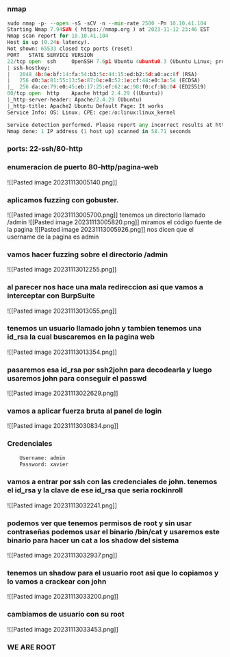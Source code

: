 #
### nmap
```python
sudo nmap -p- --open -sS -sCV -n --min-rate 2500 -Pn 10.10.41.104
Starting Nmap 7.94SVN ( https://nmap.org ) at 2023-11-12 23:46 EST
Nmap scan report for 10.10.41.104
Host is up (0.24s latency).
Not shown: 65533 closed tcp ports (reset)
PORT   STATE SERVICE VERSION
22/tcp open  ssh     OpenSSH 7.6p1 Ubuntu 4ubuntu0.3 (Ubuntu Linux; protocol 2.0)
| ssh-hostkey: 
|   2048 4b:0e:bf:14:fa:54:b3:5c:44:15:ed:b2:5d:a0:ac:8f (RSA)
|   256 d0:3a:81:55:13:5e:87:0c:e8:52:1e:cf:44:e0:3a:54 (ECDSA)
|_  256 da:ce:79:e0:45:eb:17:25:ef:62:ac:98:f0:cf:bb:04 (ED25519)
80/tcp open  http    Apache httpd 2.4.29 ((Ubuntu))
|_http-server-header: Apache/2.4.29 (Ubuntu)
|_http-title: Apache2 Ubuntu Default Page: It works
Service Info: OS: Linux; CPE: cpe:/o:linux:linux_kernel

Service detection performed. Please report any incorrect results at https://nmap.org/submit/ .
Nmap done: 1 IP address (1 host up) scanned in 58.71 seconds
```
### ports: 22-ssh/80-http
### enumeracion de puerto 80-http/pagina-web
![[Pasted image 20231113005140.png]]
### aplicamos fuzzing con gobuster.
![[Pasted image 20231113005700.png]]
tenemos un directorio llamado /admin
![[Pasted image 20231113005820.png]]
miramos el código fuente de la pagina
![[Pasted image 20231113005926.png]]
nos dicen que el username de la pagina es admin
### vamos hacer fuzzing sobre el directorio /admin
![[Pasted image 20231113012255.png]]
### al parecer nos hace una mala redireccion asi que vamos a interceptar con BurpSuite
![[Pasted image 20231113013055.png]]
### tenemos un usuario llamado john y tambien tenemos una id_rsa la cual buscaremos en la pagina web
![[Pasted image 20231113013354.png]]
### pasaremos esa id_rsa por ssh2john para decodearla y luego usaremos john para conseguir el passwd
![[Pasted image 20231113022629.png]]
### vamos a aplicar fuerza bruta al panel de login
![[Pasted image 20231113030834.png]]
### Credenciales
```python
	Username: admin
	Password: xavier
```
### vamos a entrar por ssh con las credenciales de john. tenemos el id_rsa y la clave de ese id_rsa que seria rockinroll
![[Pasted image 20231113032241.png]]
### podemos ver que tenemos permisos de root y sin usar contraseñas podemos usar el binario /bin/cat y usaremos este binario para hacer un cat a los shadow del sistema
![[Pasted image 20231113032937.png]]
### tenemos un shadow para el usuario root asi que lo copiamos y lo vamos a crackear con john
![[Pasted image 20231113033200.png]]
### cambiamos de usuario con su root
![[Pasted image 20231113033453.png]]
### WE ARE ROOT
